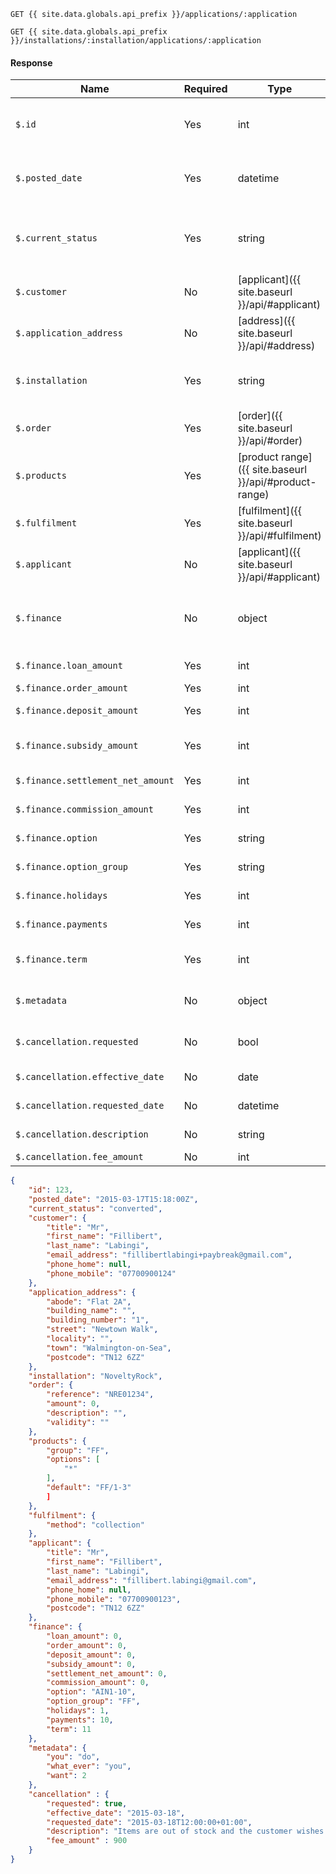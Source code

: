 ```
GET {{ site.data.globals.api_prefix }}/applications/:application
```
```
GET {{ site.data.globals.api_prefix }}/installations/:installation/applications/:application
```

#### Response

Name | Required | Type | Description
--- | --- | --- | ---
`$.id` | Yes | int | Application identifier to be used in all subsequent requests regarding this application.
`$.posted_date` | Yes | datetime | The time the application was received by {{ site.data.globals.brandname }}.
`$.current_status` | Yes | string | The current status of the application (see [Application Statuses]({{ site.baseurl }}/#application-statuses)).
`$.customer` | No | [applicant]({{ site.baseurl }}/api/#applicant) | Customer's details at the time of application.
`$.application_address` | No | [address]({{ site.baseurl }}/api/#address) | Customer's address at the time of application.
`$.installation` | Yes | string | The Merchant Installation Reference supplied by {{ site.data.globals.brandname }}.
`$.order` | Yes | [order]({{ site.baseurl }}/api/#order) | Details of the order.
`$.products` | Yes | [product range]({{ site.baseurl }}/api/#product-range) | Details of the products offered to the customer.
`$.fulfilment` | Yes | [fulfilment]({{ site.baseurl }}/api/#fulfilment) | How will the order be fulfilled?
`$.applicant` | No | [applicant]({{ site.baseurl }}/api/#applicant) | Applicant details provided when the application was initialized.
`$.finance` | No | object | Details the financial information for this application when an application has been converted.
`$.finance.loan_amount` | Yes | int | Amount in pence of the loan taken out by the customer.
`$.finance.order_amount` | Yes | int | The order amount in pence.
`$.finance.deposit_amount` | Yes | int | Deposit amount in pence that the customer has paid.
`$.finance.subsidy_amount` | Yes | int | Amount of fees in pence that the application has attracted.
`$.finance.settlement_net_amount` | Yes | int | The net amount that will be settled in pence.
`$.finance.commission_amount` | Yes | int | The commission collected by the merchant in pence.
`$.finance.option` | Yes | string | The code assigned to the loan product.
`$.finance.option_group` | Yes | string | The code assigned to the loan product's group.
`$.finance.holidays` | Yes | int | How many months until repayments begin.
`$.finance.payments` | Yes | int | The number of monthly payments scheduled.
`$.finance.term` | Yes | int |The total duration of the loan repayment period in months. 
`$.metadata` | No | object | Metadata is used to add your own meaningful values to an application.
`$.cancellation.requested` | No | bool | Has the cancellation of the application been requested?
`$.cancellation.effective_date` | No | date | Effective date of the cancellation.
`$.cancellation.requested_date` | No | datetime | Requested time of the cancellation.
`$.cancellation.description` | No | string | Reason for the requested cancellation.
`$.cancellation.fee_amount` | No | int | Cancellation fee in pence.

```json
{
    "id": 123,
    "posted_date": "2015-03-17T15:18:00Z",
    "current_status": "converted",
    "customer": {
        "title": "Mr",
        "first_name": "Fillibert",
        "last_name": "Labingi",
        "email_address": "fillibertlabingi+paybreak@gmail.com",
        "phone_home": null,
        "phone_mobile": "07700900124"
    },
    "application_address": {
        "abode": "Flat 2A",
        "building_name": "",
        "building_number": "1",
        "street": "Newtown Walk",
        "locality": "",
        "town": "Walmington-on-Sea",
        "postcode": "TN12 6ZZ"
    },
    "installation": "NoveltyRock",
    "order": {
        "reference": "NRE01234",
        "amount": 0,
        "description": "",
        "validity": ""
    },
    "products": {
        "group": "FF",
        "options": [
            "*"
        ],
        "default": "FF/1-3"
        ]
    },
    "fulfilment": {
        "method": "collection"
    },
    "applicant": {
        "title": "Mr",
        "first_name": "Fillibert",
        "last_name": "Labingi",
        "email_address": "fillibert.labingi@gmail.com",
        "phone_home": null,
        "phone_mobile": "07700900123",
        "postcode": "TN12 6ZZ"
    },
    "finance": {
        "loan_amount": 0,
        "order_amount": 0,
        "deposit_amount": 0,
        "subsidy_amount": 0,
        "settlement_net_amount": 0,
        "commission_amount": 0,
        "option": "AIN1-10",
        "option_group": "FF",
        "holidays": 1,
        "payments": 10,
        "term": 11
    },
    "metadata": {
        "you": "do",
        "what_ever": "you",
        "want": 2
    },
    "cancellation" : {
        "requested": true,
        "effective_date": "2015-03-18",
        "requested_date": "2015-03-18T12:00:00+01:00",
        "description": "Items are out of stock and the customer wishes to cancel",
        "fee_amount" : 900
    }
}
```
